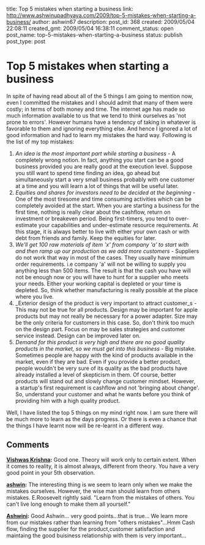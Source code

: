 title: Top 5 mistakes when starting a business
link: http://www.ashwinupadhyaya.com/2009/top-5-mistakes-when-starting-a-business/
author: ashwin67
description: 
post_id: 368
created: 2009/05/04 22:08:11
created_gmt: 2009/05/04 16:38:11
comment_status: open
post_name: top-5-mistakes-when-starting-a-business
status: publish
post_type: post

# Top 5 mistakes when starting a business

In spite of having read about all of the 5 things I am going to mention now, even I committed the mistakes and I should admit that many of them were costly; in terms of both money and time. The internet age has made so much information available to us that we tend to think ourselves as 'not prone to errors'. However humans have a tendency of taking in whatever is favorable to them and ignoring everything else. And hence I ignored a lot of good information and had to learn my mistakes the hard way. Following is the list of my top mistakes:

  


  1. _An idea is the most important part while starting a business_ \- A completely wrong notion. In fact, anything you start can be a good business provided you are really good at the execution level. Suppose you still want to spend time finding an idea, go ahead but simultaneously start a very small business probably with one customer at a time and you will learn a lot of things that will be useful later.
  2. _Equities and shares for investors need to be decided at the beginning_ \- One of the most tiresome and time consuming activities which can be completely avoided at the start. When you are starting a business for the first time, nothing is really clear about the cashflow, return on investment or breakeven period. Being first-timers, you tend to over-estimate your capabilities and under-estimate resource requirements. At this stage, it is always better to live with either your own cash or with debt from friends and family. Keep the equities for later.
  3. _We'll get 100 raw materials of item 'x' from company 'a' to start with and then ramp up our production as we add more customers_ \- Suppliers do not work that way in most of the cases. They usually have minimum order requirements. i.e company 'a' will not be willing to supply you anything less than 500 items. The result is that the cash you have will not be enough now or you will have to hunt for a supplier who meets your needs. Either your working capital is depleted or your time is depleted. So, think whether manufacturing is really possible at the place where you live.
  4. _Exterior design of the product is very important to attract customer_s - This may not be true for all products. Design may be important for apple products but may not really be necessary for a power adapter. Size may be the only criteria for customers in this case. So, don't think too much on the design part. Focus on may be sales strategies and customer service instead. Design can be improved later on.
  5. _Demand for this product is very high and there are no good quality products in the market, so we must get into this business_ \- Big mistake. Sometimes people are happy with the kind of products available in the market, even if they are bad. Even if you provide a better product, people wouldn't be very sure of its quality as the bad products have already installed a level of skepticism in them. Of course, better products will stand out and slowly change customer mindset. However, a startup's first requirement is cashflow and not 'bringing about change'. So, understand your customer and what he wants before you think of providing him with a high quality product.

Well, I have listed the top 5 things on my mind right now. I am sure there will be much more to learn as the days progress. Or there is even a chance that the things I have learnt now will be re-learnt in a different way.

## Comments

**[Vishwas Krishna](#44 "2009-05-04 22:16:45"):** Good one. Theory will work only to certain extent. When it comes to reality, it is almost always, different from theory. You have a very good point in your 5th observation.

**[ashwin](#45 "2009-05-05 18:43:26"):** The interesting thing is we seem to learn only when we make the mistakes ourselves. However, the wise man should learn from others mistakes. E.Roosevelt rightly said. "Learn from the mistakes of others. You can't live long enough to make them all yourself."

**[Ashwini](#46 "2009-05-11 12:05:57"):** Good Ashwin... very good points...that is true... We learn more from our mistakes rather than learning from "others mistakes"...Hmm Cash flow, finding the supplier for the product,customer satisfaction and maintaing the good buisiness relationship with them is very important...

